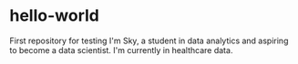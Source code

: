 # hello-world
First repository for testing
I'm Sky, a student in data analytics and aspiring to become a data scientist. I'm currently in healthcare data.
